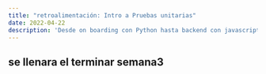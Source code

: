 ```yaml
---
title: "retroalimentación: Intro a Pruebas unitarias"
date: 2022-04-22
description: 'Desde on boarding con Python hasta backend con javascript (NodeJS)'
---
```


## se llenara el terminar semana3
